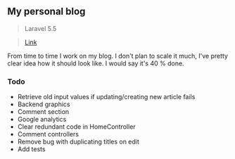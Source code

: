 ## My personal blog

> Laravel 5.5

> [Link](http://code.hys.cz)

From time to time I work on my blog. I don't plan to scale it much, I've
pretty clear idea how it should look like. I would say it's 40 % done.

### Todo
- Retrieve old input values if updating/creating new article fails
- Backend graphics
- Comment section
- Google analytics
- Clear redundant code in HomeController
- Comment controllers
- Remove bug with duplicating titles on edit
- Add tests
